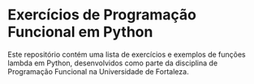 # Exercícios de Programação Funcional em Python

Este repositório contém uma lista de exercícios e exemplos de funções lambda em Python, desenvolvidos como parte da disciplina de Programação Funcional na Universidade de Fortaleza.
